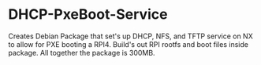 # DHCP-PxeBoot-Service

Creates Debian Package that set's up DHCP, NFS, and TFTP service on NX to allow for PXE booting a RPI4. Build's out RPI rootfs and boot files inside package. All together the package is 300MB.
